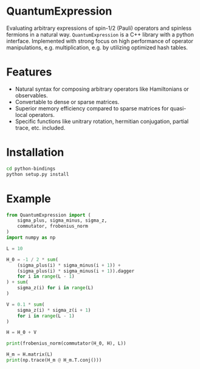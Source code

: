 QuantumExpression
=================

Evaluating arbitrary expressions of spin-1/2 (Pauli) operators and spinless fermions in a natural way.
`QuantumExpression` is a C++ library with a python interface.
Implemented with strong focus on high performance of operator manipulations, e.g. multiplication, e.g. by utilizing optimized hash tables.

Features
========

- Natural syntax for composing arbitrary operators like Hamiltonians or observables.
- Convertable to dense or sparse matrices.
- Superior memory efficiency compared to sparse matrices for quasi-local operators.
- Specific functions like unitrary rotation, hermitian conjugation, partial trace, etc. included.


Installation
============

```bash
cd python-bindings
python setup.py install
```

Example
=======

```python
from QuantumExpression import (
    sigma_plus, sigma_minus, sigma_z,
    commutator, frobenius_norm
)
import numpy as np

L = 10

H_0 = -1 / 2 * sum(
    (sigma_plus(i) * sigma_minus(i + 1)) +
    (sigma_plus(i) * sigma_minus(i + 1)).dagger
    for i in range(L - 1)
) + sum(
    sigma_z(i) for i in range(L)
)

V = 0.1 * sum(
    sigma_z(i) * sigma_z(i + 1)
    for i in range(L - 1)
)

H = H_0 + V

print(frobenius_norm(commutator(H_0, H), L))

H_m = H.matrix(L)
print(np.trace(H_m @ H_m.T.conj()))
```

